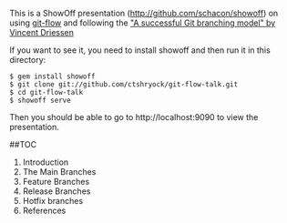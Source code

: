 This is a ShowOff presentation (http://github.com/schacon/showoff) on
using [git-flow][1] and following the ["A successful Git branching
model" by Vincent Driessen][2]

If you want to see it, you need to install showoff and then run
it in this directory:

    $ gem install showoff
    $ git clone git://github.com/ctshryock/git-flow-talk.git
    $ cd git-flow-talk
    $ showoff serve

Then you should be able to go to http://localhost:9090 to view the
presentation.

##TOC

1. Introduction
2. The Main Branches
3. Feature Branches
4. Release Branches
5. Hotfix branches
6. References

[1]: https://github.com/nvie/gitflow
[2]: http://nvie.com/posts/a-successful-git-branching-model/
